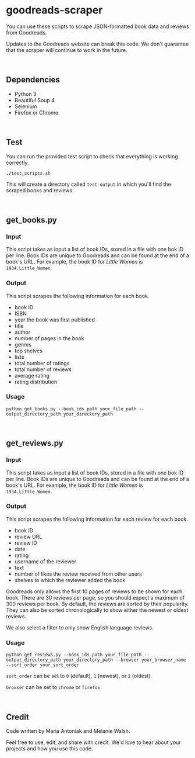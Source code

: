 # goodreads-scraper

You can use these scripts to scrape JSON-formatted book data and reviews from Goodreads.

Updates to the Goodreads website can break this code. We don't guarantee that the scraper will continue to work in the future.

<br>

## Dependencies

- Python 3
- Beautiful Soup 4
- Selenium
- Firefox or Chrome

<br>

## Test

You can run the provided test script to check that everything is working correctly.

`./test_scripts.sh`

This will create a directory called `test-output` in which you'll find the scraped books and reviews.

<br>

## get_books.py

### Input

This script takes as input a list of book IDs, stored in a file with one bok ID per line. Book IDs are unique to Goodreads and can be found at the end of a book's URL. For example, the book ID for *Little Women* is `1934.Little_Women`. 

### Output

This script scrapes the following information for each book.
- book ID
- ISBN
- year the book was first published
- title
- author
- number of pages in the book
- genres
- top shelves
- lists
- total number of ratings
- total number of reviews
- average rating
- rating distribution

### Usage

`python get_books.py --book_ids_path your_file_path --output_directory_path your_directory_path`

<br>

## get_reviews.py

### Input

This script takes as input a list of book IDs, stored in a file with one bok ID per line. Book IDs are unique to Goodreads and can be found at the end of a book's URL. For example, the book ID for *Little Women* is `1934.Little_Women`. 

### Output

This script scrapes the following information for each review for each book.
- book ID
- review URL
- review ID
- date
- rating
- username of the reviewer
- text
- number of likes the review received from other users
- shelves to which the reviewer added the book

Goodreads only allows the first 10 pages of reviews to be shown for each book. There are 30 reviews per page, so you should expect a maximum of 300 reviews per book. By default, the reviews are sorted by their popularity. They can also be sorted chronologically to show either the newest or oldest reviews.

We also select a filter to only show English language reviews. 

### Usage

`python get_reviews.py --book_ids_path your_file_path --output_directory_path your_directory_path --browser your_browser_name --sort_order your_sort_order`

`sort_order` can be set to `0` (default), `1` (newest), or `2` (oldest).

`browser` can be set to `chrome` or `firefox`. 

<br>

## Credit

Code written by Maria Antoniak and Melanie Walsh.

Feel free to use, edit, and share with credit. We'd love to hear about your projects and how you use this code.
